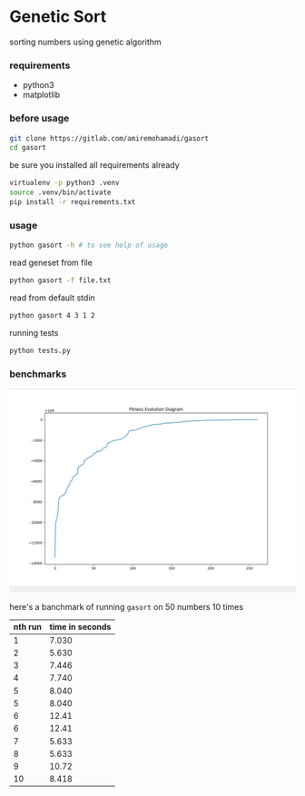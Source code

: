 # Genetic Sort 
sorting numbers using genetic algorithm

### requirements
- python3
- matplotlib

### before usage
```sh
git clone https://gitlab.com/amiremohamadi/gasort
cd gasort
```
be sure you installed all requirements already
```sh
virtualenv -p python3 .venv
source .venv/bin/activate
pip install -r requirements.txt
```

### usage
```sh
python gasort -h # to see help of usage
```

read geneset from file
```sh
python gasort -f file.txt
```

read from default stdin
```sh
python gasort 4 3 1 2
```

running tests
```sh
python tests.py
```

### benchmarks
<p align="center"><img src="fitness_evolution.png" width="580"></p>

here's a banchmark of running `gasort` on 50 numbers 10 times

| nth run     | time in seconds | 
|-------------|-------------|
| 1           | 7.030         |
| 2           | 5.630         |
| 3           | 7.446         |
| 4          | 7.740          |
| 5          | 8.040          |
| 5          | 8.040          |
| 6          | 12.41          |
| 6          | 12.41          |
| 7          | 5.633          |
| 8          | 5.633          |
| 9          | 10.72          |
| 10         | 8.418          |

